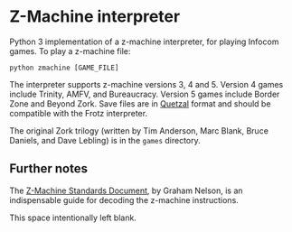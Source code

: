 # Z-Machine interpreter

Python 3 implementation of a z-machine interpreter, for playing Infocom games. To play a z-machine file:

`python zmachine [GAME_FILE]`

The interpreter supports z-machine versions 3, 4 and 5. Version 4 games include Trinity, AMFV, and Bureaucracy. Version 5 games include Border Zone and Beyond Zork. Save files are in [Quetzal](http://inform-fiction.org/zmachine/standards/quetzal/index.html) format and should be compatible with the Frotz interpreter.

The original Zork trilogy (written by Tim Anderson, Marc Blank, Bruce Daniels, and Dave Lebling) is in the `games` directory.

## Further notes

The [Z-Machine Standards Document](https://www.inform-fiction.org/zmachine/standards/z1point1/index.html), by Graham Nelson, is an indispensable guide for decoding the z-machine instructions.

This space intentionally left blank.
